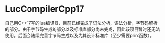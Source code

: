 # LucCompilerCpp17

自己用C++17写的lua编译器，目前已经完成了词法分析，语法分析，字节码解析的部分。由于字节码生成的部分以及标准库部分尚未完成，因此该项目暂时还无法使用。后面会陆续完善字节码生成以及为其设计标准库（至少需要print函数）。
